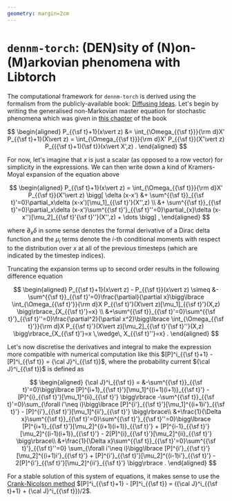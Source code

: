 ```yaml
---
geometry: margin=2cm
---
```


# `dennm-torch`: (DEN)sity of (N)on-(M)arkovian phenomena with Libtorch

The computational framework for `dennm-torch` is derived using the formalism from the publicly-available book: [Diffusing Ideas](https://umbralcalc.github.io/diffusing-ideas/). Let's begin by writing the generalised non-Markovian master equation for stochastic phenomena which was given in [this chapter](https://umbralcalc.github.io/diffusing-ideas/empirical_probabilistic_reweighting/chapter.pdf) of the book

$$
\begin{aligned}
P_{{\sf t}+1}(x\vert z) &= \int_{\Omega_{{\sf t}}}{\rm d}X' P_{{\sf t}+1}(X\vert z) = \int_{\Omega_{{\sf t}}}{\rm d}X' P_{{\sf t}}(X'\vert z) P_{({\sf t}+1){\sf t}}(x\vert X',z) .
\end{aligned}
$$

For now, let's imagine that $x$ is just a scalar (as opposed to a row vector) for simplicity in the expressions. We can then write down a kind of Kramers-Moyal expansion of the equation above

$$
\begin{aligned}
P_{{\sf t}+1}(x\vert z) = \int_{\Omega_{{\sf t}}}{\rm d}X' P_{{\sf t}}(X'\vert z) \bigg[ \delta (x-x') &+ \sum^{{\sf t}}_{{\sf t}'=0}\partial_x\delta (x-x')[\mu_1]_{{\sf t}'}(X'',z) \\
&+ \sum^{{\sf t}}_{{\sf t}'=0}\partial_x\delta (x-x')\sum^{{\sf t}'}_{{\sf t}''=0}\partial_{x}\delta (x-x'')[\mu_2]_{{\sf t}'{\sf t}''}(X'',z) + \dots \bigg] ,
\end{aligned}
$$

where $\partial_x\delta$ in some sense denotes the formal derivative of a Dirac delta function and the $\mu_i$ terms denote the $i$-th conditional moments with respect to the distribution over $x$ at all of the previous timesteps (which are indicated by the timestep indices).

Truncating the expansion terms up to second order results in the following difference equation

$$
\begin{aligned}
P_{{\sf t}+1}(x\vert z) - P_{{\sf t}}(x\vert z) \simeq &-\sum^{{\sf t}}_{{\sf t}'=0}\frac{\partial}{\partial x}\bigg\lbrace \int_{\Omega_{{\sf t}'}}{\rm d}X P_{{\sf t}'}(X\vert z)[\mu_1]_{{\sf t}'}(X,z) \bigg\rbrace_{X_{{\sf t}'}=x} \\
&+\sum^{{\sf t}}_{{\sf t}'=0}\sum^{{\sf t}'}_{{\sf t}''=0}\frac{\partial^2}{\partial x^2}\bigg\lbrace \int_{\Omega_{{\sf t}'}}{\rm d}X P_{{\sf t}'}(X\vert z)[\mu_2]_{{\sf t}'{\sf t}''}(X,z) \bigg\rbrace_{X_{{\sf t}'}=x \,\wedge\, X_{{\sf t}''}=x} .
\end{aligned}
$$

Let's now discretise the derivatives and integral to make the expression more compatible with numerical computation like this $[P]^i_{{\sf t}+1} - [P]^i_{{\sf t}} = {\cal J}^i_{{\sf t}}$, where the probability current ${\cal J}^i_{{\sf t}}$ is defined as

$$
\begin{aligned}
{\cal J}^i_{{\sf t}} = &-\sum^{{\sf t}}_{{\sf t}'=0}\bigg\lbrace [P]^{i+1}_{{\sf t}'}[\mu_1]^{(i+1)(i+1)}_{{\sf t}'} - [P]^{i}_{{\sf t}'}[\mu_1]^{ii}_{{\sf t}'} \bigg\rbrace -\sum^{{\sf t}}_{{\sf t}'=0}\sum_{\forall i'\neq i}\bigg\lbrace [P]^{i'}_{{\sf t}'}[\mu_1]^{(i+1)i'}_{{\sf t}'} - [P]^{i'}_{{\sf t}'}[\mu_1]^{ii'}_{{\sf t}'} \bigg\rbrace\\
&+\frac{1}{\Delta x}\sum^{{\sf t}}_{{\sf t}'=0}\sum^{{\sf t}'}_{{\sf t}''=0}\bigg\lbrace [P]^{i+1}_{{\sf t}'}[\mu_2]^{(i+1)(i+1)}_{{\sf t}'} + [P]^{i-1}_{{\sf t}'}[\mu_2]^{(i-1)(i+1)}_{{\sf t}'} - 2[P]^{i}_{{\sf t}'}[\mu_2]^{ii}_{{\sf t}'}  \bigg\rbrace\\
&+\frac{1}{\Delta x}\sum^{{\sf t}}_{{\sf t}'=0}\sum^{{\sf t}'}_{{\sf t}''=0} \sum_{\forall i'\neq i}\bigg\lbrace [P]^{i'}_{{\sf t}'}[\mu_2]^{(i+1)i'}_{{\sf t}'} + [P]^{i'}_{{\sf t}'}[\mu_2]^{(i-1)i'}_{{\sf t}'} - 2[P]^{i'}_{{\sf t}'}[\mu_2]^{ii'}_{{\sf t}'} \bigg\rbrace .
\end{aligned}
$$

For a stable solution of this system of equations, it makes sense to use the [Crank-Nicolson method](https://en.wikipedia.org/wiki/Crank%E2%80%93Nicolson_method) $[P]^i_{{\sf t}+1} - [P]^i_{{\sf t}} = ({\cal J}^i_{{\sf t}+1} + {\cal J}^i_{{\sf t}})/2$.
